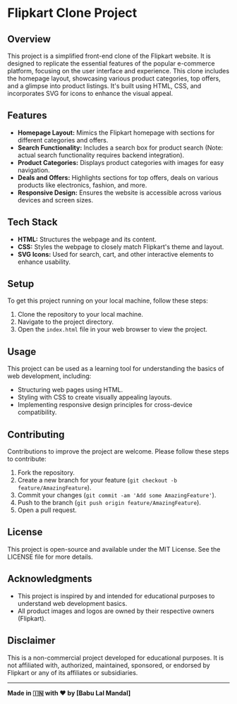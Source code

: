 # Flipkart Clone Project

## Overview
This project is a simplified front-end clone of the Flipkart website. It is designed to replicate the essential features of the popular e-commerce platform, focusing on the user interface and experience. This clone includes the homepage layout, showcasing various product categories, top offers, and a glimpse into product listings. It's built using HTML, CSS, and incorporates SVG for icons to enhance the visual appeal.

## Features
- **Homepage Layout:** Mimics the Flipkart homepage with sections for different categories and offers.
- **Search Functionality:** Includes a search box for product search (Note: actual search functionality requires backend integration).
- **Product Categories:** Displays product categories with images for easy navigation.
- **Deals and Offers:** Highlights sections for top offers, deals on various products like electronics, fashion, and more.
- **Responsive Design:** Ensures the website is accessible across various devices and screen sizes.

## Tech Stack
- **HTML:** Structures the webpage and its content.
- **CSS:** Styles the webpage to closely match Flipkart's theme and layout.
- **SVG Icons:** Used for search, cart, and other interactive elements to enhance usability.

## Setup
To get this project running on your local machine, follow these steps:
1. Clone the repository to your local machine.
2. Navigate to the project directory.
3. Open the `index.html` file in your web browser to view the project.

## Usage
This project can be used as a learning tool for understanding the basics of web development, including:
- Structuring web pages using HTML.
- Styling with CSS to create visually appealing layouts.
- Implementing responsive design principles for cross-device compatibility.

## Contributing
Contributions to improve the project are welcome. Please follow these steps to contribute:
1. Fork the repository.
2. Create a new branch for your feature (`git checkout -b feature/AmazingFeature`).
3. Commit your changes (`git commit -am 'Add some AmazingFeature'`).
4. Push to the branch (`git push origin feature/AmazingFeature`).
5. Open a pull request.

## License
This project is open-source and available under the MIT License. See the LICENSE file for more details.

## Acknowledgments
- This project is inspired by and intended for educational purposes to understand web development basics.
- All product images and logos are owned by their respective owners (Flipkart).

## Disclaimer
This is a non-commercial project developed for educational purposes. It is not affiliated with, authorized, maintained, sponsored, or endorsed by Flipkart or any of its affiliates or subsidiaries.

---

**Made in 🇮🇳 with ❤️ by [Babu Lal Mandal]**
